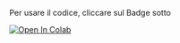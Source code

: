 Per usare il codice, cliccare sul Badge sotto

[![Open In Colab](https://colab.research.google.com/assets/colab-badge.svg)](https://colab.research.google.com/drive/1qid5gKmKkGBcfMUfLSg81Sjj6RgqBekS#scrollTo=0XSq4mDAuAUk)


